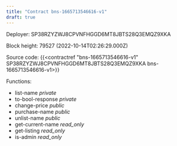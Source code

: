 ```yaml
---
title: "Contract bns-1665713546616-v1"
draft: true
---
```

Deployer: SP38RZYZWJ8CPVNFHGGD6MT8JBTS28Q3EMQZ9XKA


 



Block height: 79527 (2022-10-14T02:26:29.000Z)

Source code: {{<contractref "bns-1665713546616-v1" SP38RZYZWJ8CPVNFHGGD6MT8JBTS28Q3EMQZ9XKA bns-1665713546616-v1>}}

Functions:

* list-name _private_
* to-bool-response _private_
* change-price _public_
* purchase-name _public_
* unlist-name _public_
* get-current-name _read_only_
* get-listing _read_only_
* is-admin _read_only_
